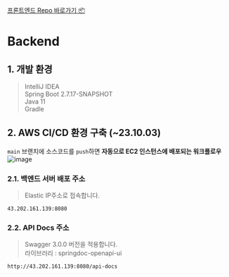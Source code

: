 [프론트엔드 Repo 바로가기 📦](https://github.com/deceit-cat/socket "deceit-cat/socket")
# Backend
## 1. 개발 환경
> IntelliJ IDEA</br>
> Spring Boot 2.7.17-SNAPSHOT </br>
> Java 11</br>
> Gradle </br>
## 2. AWS CI/CD 환경 구축 (~23.10.03)
`main` 브랜치에 소스코드를 `push`하면 **자동으로 EC2 인스턴스에 배포되는 워크플로우**
![image](https://github.com/deceit-cat/backend/assets/125736963/a1a049d5-f459-4921-b85b-9b858e0bfec6)
### 2.1. 백엔드 서버 배포 주소
> Elastic IP주소로 접속합니다.</br>
```
43.202.161.139:8080
```
### 2.2. API Docs 주소
> Swagger 3.0.0 버전을 적용합니다.</br>
> 라이브러리 : springdoc-openapi-ui

```
http://43.202.161.139:8080/api-docs
```
